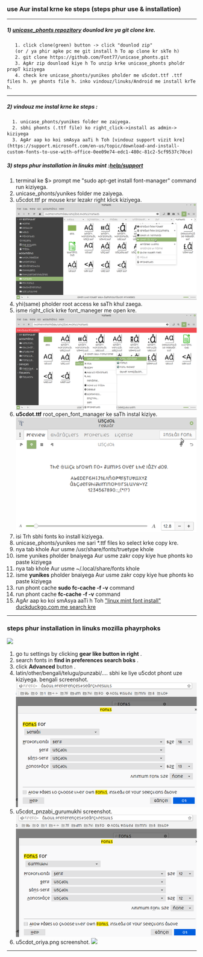 ### use Aur instal krne ke steps (steps phur use & installation)
-------
##### 1) [unicase_phonts repozitory](https://github.com/Font77/unicase_phonts) dounlod kre ya git clone kre.
```
   1. click clone(green) button -> click "dounlod zip"
   (or / ya phir apke pc me git install h To ap clone kr skTe h)
   2. git clone https://github.com/Font77/unicase_phonts.git
   3. AgAr zip dounload kiye h To unzip krke unicase_phonts pholdr prapT kiziyega
   4. check kre unicase_phonts/yunikes pholder me u5cdot.ttf .ttf files h. ye phonts file h. inko vindouz/linuks/Android me install krTe h.
```
------
##### 2) vindouz me instal krne ke steps :
```
  1. unicase_phonts/yunikes folder me zaiyega.
  2. sbhi phonts (.ttf file) ko right_click->install as admin-> kiziyega
  3. AgAr aap ko koi smAsya aaTi h Toh [vindouz support vizit kre](https://support.microsoft.com/en-us/topic/download-and-install-custom-fonts-to-use-with-office-0ee09e74-edc1-480c-81c2-5cf9537c70ce)
```

##### 3) steps phur installation in linuks mint :[help/support](https://blog.softhints.com/add-new-fonts-in-linux-mint/)
1. terminal ke $> prompt me "sudo apt-get install font-manager" command run kiziyega.
1. unicase_phonts/yunikes folder me zaiyega.
3. u5cdot.ttf pr mouse krsr lezakr right klick kiziyega.
![](./imez/right_click_root.png)
4. yhi(same) pholder root access ke saTh khul zaega.
5. isme right_click krke font_maneger me open kre.
![](./imez/root_open_font_manager.png)
6. **u5cdot.ttf** root_open_font_manager ke saTh instal kiziye.
![](./imez/font_manager_install.png)
7. isi Trh sbhi fonts ko install kiziyega.
8. unicase_phonts/yunikes me sari *.ttf files ko select krke copy kre.
9. nya tab khole Aur usme /usr/share/fonts/truetype khole
10. isme yunikes pholder bnaiyega Aur usme zakr copy kiye hue phonts ko paste kiziyega
11. nya tab khole Aur usme ~/.local/share/fonts khole
10. isme **yunikes** pholder bnaiyega Aur usme zakr copy kiye hue phonts ko paste kiziyega
11. run phont cache **sudo fc-cache -f -v** command
12. run phont cache **fc-cache -f -v** command
11. AgAr aap ko koi smAsya aaTi h Toh ["linux mint font install" duckduckgo.com me search kre](https://blog.softhints.com/add-new-fonts-in-linux-mint/)
-------
### steps phur installation in linuks mozilla phayrphoks
![][i1]
1. go tu settings by clicking  **gear like button in right** .
1. search fonts in  **find in preferences search boks** .
1. click **Advanced** button .
1. latin/other/bengali/telugu/punzabi/.... sbhi ke liye u5cdot phont uze kiziyega. bengali screenshot.
![](./imez/u5cdot_bNgali.png)
1. u5cdot_pnzabi_gurumukhi screenshot.
![](./imez/u5cdot_pnzabi_gurumukhi.png)
1. u5cdot_oriya.png  screenshot.
![](./imez/u5cdot_oriya.png.png)
----------


[1]: github.com/font77/unicase_phonts
[i1]: imez/phayrphoks_settings.gif
[i2]: imez/Advanced_phonts.png
